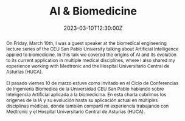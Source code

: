 ---
title: AI & Biomedicine

#event: AI & Biomedicine
#event_url: https://example.org

location: CEU San Pablo
address:
  street: Av. de Montepríncipe
  city: Boadilla del Monte
  region: Madrid
  postcode: '28668'
  country: Spain

#summary: An example talk using Wowchemy's Markdown slides feature.
abstract: On Friday, March 10th, I was a guest speaker at the biomedical engineering lecture series of the CEU San Pablo University talking about Artificial Intelligence applied to biomedicine. In this talk we covered the origins of AI and its evolution to its current application in multiple medical disciplines, where I also shared my experience working with Medtronic and the Hospital Universitario Central de Asturias (HUCA).<br><br> El pasado viernes 10 de marzo estuve como invitado en el Ciclo de Conferencias de Ingenieria Biomedica de la Universidad CEU San Pablo hablando sobre Inteligencia Artificial aplicada a la biomedicina. En esta charla cubrimos los orígenes de la IA y su evolución hasta su aplicación actual en múltiples disciplinas médicas, donde también compartí mi experiencia trabajando con Medtronic y el Hospital Universitario Central de Asturias (HUCA).<br><br> 

# Talk start and end times.
#   End time can optionally be hidden by prefixing the line with `#`.
date: '2023-03-10T12:30:00Z'
#date_end: '2030-06-01T15:00:00Z'
all_day: false

# Schedule page publish date (NOT talk date).
#publishDate: '2017-01-01T00:00:00Z'

authors: []
tags: []

# Is this a featured talk? (true/false)
featured: false

image:
  caption: 'Image credit: [**Unsplash**](https://i.guim.co.uk/img/media/509cd5c3d7e66829a6cf90a7ef1f11cb3d06203a/0_78_1760_1056/master/1760.jpg?width=1200&quality=85&auto=format&fit=max&s=ccad67fb8230d8e69c138e57388f3fba)'
  focal_point: Right

#links:
#  - icon: twitter
#    icon_pack: fab
#    name: Follow
#    url: https://twitter.com/georgecushen
#url_code: ''
#url_pdf: uploads/IABiomedica.pdf
url_slides: uploads/IABiomedica.pdf
#url_video: ''

# Markdown Slides (optional).
#   Associate this talk with Markdown slides.
#   Simply enter your slide deck's filename without extension.
#   E.g. `slides = "example-slides"` references `content/slides/example-slides.md`.
#   Otherwise, set `slides = ""`.
#slides: example

# Projects (optional).
#   Associate this post with one or more of your projects.
#   Simply enter your project's folder or file name without extension.
#   E.g. `projects = ["internal-project"]` references `content/project/deep-learning/index.md`.
#   Otherwise, set `projects = []`.
---